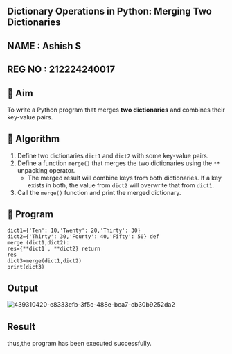 ## Dictionary Operations in Python: Merging Two Dictionaries

## NAME : Ashish S

## REG NO : 212224240017
## 🎯 Aim
To write a Python program that merges **two dictionaries** and combines their key-value pairs.

## 🧠 Algorithm
1. Define two dictionaries `dict1` and `dict2` with some key-value pairs.
2. Define a function `merge()` that merges the two dictionaries using the `**` unpacking operator.
   - The merged result will combine keys from both dictionaries. If a key exists in both, the value from `dict2` will overwrite that from `dict1`.
3. Call the `merge()` function and print the merged dictionary.

## 🧾 Program
```
dict1={'Ten': 10,'Twenty': 20,'Thirty': 30} 
dict2={'Thirty': 30,'Fourty': 40,'Fifty': 50} def 
merge (dict1,dict2): 
res={**dict1 , **dict2} return 
res 
dict3=merge(dict1,dict2) 
print(dict3)
```

## Output
![439310420-e8333efb-3f5c-488e-bca7-cb30b9252da2](https://github.com/user-attachments/assets/5e9609b9-3757-4236-8ae9-fb8858daa0c6)

## Result
thus,the program has been executed successfully.

